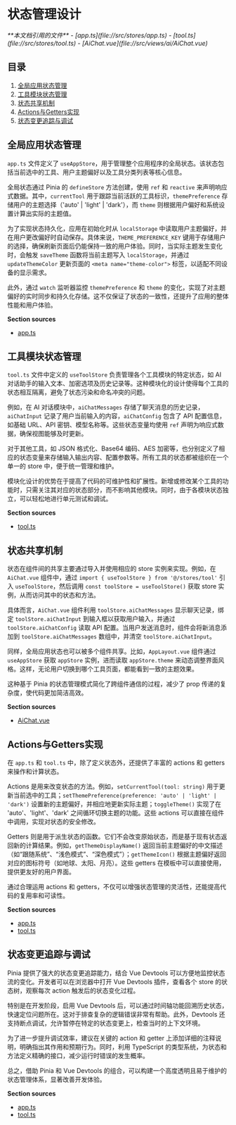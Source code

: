 # 状态管理设计

<cite>
**本文档引用的文件**
- [app.ts](file://src/stores/app.ts)
- [tool.ts](file://src/stores/tool.ts)
- [AiChat.vue](file://src/views/ai/AiChat.vue)
</cite>

## 目录
1. [全局应用状态管理](#全局应用状态管理)
2. [工具模块状态管理](#工具模块状态管理)
3. [状态共享机制](#状态共享机制)
4. [Actions与Getters实现](#actions与getters实现)
5. [状态变更追踪与调试](#状态变更追踪与调试)

## 全局应用状态管理

`app.ts` 文件定义了 `useAppStore`，用于管理整个应用程序的全局状态。该状态包括当前选中的工具、用户主题偏好以及工具分类列表等核心信息。

全局状态通过 Pinia 的 `defineStore` 方法创建，使用 `ref` 和 `reactive` 来声明响应式数据。其中，`currentTool` 用于跟踪当前活跃的工具标识，`themePreference` 存储用户的主题选择（'auto' | 'light' | 'dark'），而 `theme` 则根据用户偏好和系统设置计算出实际的主题值。

为了实现状态持久化，应用在初始化时从 `localStorage` 中读取用户主题偏好，并在用户更改偏好时自动保存。具体来说，`THEME_PREFERENCE_KEY` 键用于存储用户的选择，确保刷新页面后仍能保持一致的用户体验。同时，当实际主题发生变化时，会触发 `saveTheme` 函数将当前主题写入 `localStorage`，并通过 `updateThemeColor` 更新页面的 `<meta name="theme-color">` 标签，以适配不同设备的显示需求。

此外，通过 `watch` 监听器监控 `themePreference` 和 `theme` 的变化，实现了对主题偏好的实时同步和持久化存储。这不仅保证了状态的一致性，还提升了应用的整体性能和用户体验。

**Section sources**
- [app.ts](file://src/stores/app.ts#L0-L306)

## 工具模块状态管理

`tool.ts` 文件中定义的 `useToolStore` 负责管理各个工具模块的特定状态，如 AI 对话助手的输入文本、加密选项及历史记录等。这种模块化的设计使得每个工具的状态相互隔离，避免了状态污染和命名冲突的问题。

例如，在 AI 对话模块中，`aiChatMessages` 存储了聊天消息的历史记录，`aiChatInput` 记录了用户当前输入的内容，`aiChatConfig` 包含了 API 配置信息，如基础 URL、API 密钥、模型名称等。这些状态变量均使用 `ref` 声明为响应式数据，确保视图能够及时更新。

对于其他工具，如 JSON 格式化、Base64 编码、AES 加密等，也分别定义了相应的状态变量来存储输入输出内容、配置参数等。所有工具的状态都被组织在一个单一的 store 中，便于统一管理和维护。

模块化设计的优势在于提高了代码的可维护性和扩展性。新增或修改某个工具的功能时，只需关注其对应的状态部分，而不影响其他模块。同时，由于各模块状态独立，可以轻松地进行单元测试和调试。

**Section sources**
- [tool.ts](file://src/stores/tool.ts#L0-L368)

## 状态共享机制

状态在组件间的共享主要通过导入并使用相应的 store 实例来实现。例如，在 `AiChat.vue` 组件中，通过 `import { useToolStore } from '@/stores/tool'` 引入 `useToolStore`，然后调用 `const toolStore = useToolStore()` 获取 store 实例，从而访问其中的状态和方法。

具体而言，`AiChat.vue` 组件利用 `toolStore.aiChatMessages` 显示聊天记录，绑定 `toolStore.aiChatInput` 到输入框以获取用户输入，并通过 `toolStore.aiChatConfig` 读取 API 配置。当用户发送消息时，组件会将新消息添加到 `toolStore.aiChatMessages` 数组中，并清空 `toolStore.aiChatInput`。

同样，全局应用状态也可以被多个组件共享。比如，`AppLayout.vue` 组件通过 `useAppStore` 获取 `appStore` 实例，进而读取 `appStore.theme` 来动态调整界面风格。这样，无论用户切换到哪个工具页面，都能看到一致的主题效果。

这种基于 Pinia 的状态管理模式简化了跨组件通信的过程，减少了 prop 传递的复杂度，使代码更加简洁高效。

**Section sources**
- [AiChat.vue](file://src/views/ai/AiChat.vue#L0-L799)

## Actions与Getters实现

在 `app.ts` 和 `tool.ts` 中，除了定义状态外，还提供了丰富的 actions 和 getters 来操作和计算状态。

Actions 是用来改变状态的方法。例如，`setCurrentTool(tool: string)` 用于更新当前选中的工具；`setThemePreference(preference: 'auto' | 'light' | 'dark')` 设置新的主题偏好，并相应地更新实际主题；`toggleTheme()` 实现了在 'auto'、'light'、'dark' 之间循环切换主题的功能。这些 actions 可以直接在组件中调用，实现对状态的安全修改。

Getters 则是用于派生状态的函数。它们不会改变原始状态，而是基于现有状态返回新的计算结果。例如，`getThemeDisplayName()` 返回当前主题偏好的中文描述（如“跟随系统”、“浅色模式”、“深色模式”）；`getThemeIcon()` 根据主题偏好返回对应的图标符号（如地球、太阳、月亮）。这些 getters 在模板中可以直接使用，提供更友好的用户界面。

通过合理运用 actions 和 getters，不仅可以增强状态管理的灵活性，还能提高代码的复用率和可读性。

**Section sources**
- [app.ts](file://src/stores/app.ts#L210-L252)
- [tool.ts](file://src/stores/tool.ts#L350-L367)

## 状态变更追踪与调试

Pinia 提供了强大的状态变更追踪能力，结合 Vue Devtools 可以方便地监控状态流的变化。开发者可以在浏览器中打开 Vue Devtools 插件，查看各个 store 的状态树，观察每次 action 触发后的状态变化过程。

特别是在开发阶段，启用 Vue Devtools 后，可以通过时间轴功能回溯历史状态，快速定位问题所在。这对于排查复杂的逻辑错误非常有帮助。此外，Devtools 还支持断点调试，允许暂停在特定的状态变更上，检查当时的上下文环境。

为了进一步提升调试效率，建议在关键的 action 和 getter 上添加详细的注释说明，明确指出其作用和预期行为。同时，利用 TypeScript 的类型系统，为状态和方法定义精确的接口，减少运行时错误的发生概率。

总之，借助 Pinia 和 Vue Devtools 的组合，可以构建一个高度透明且易于维护的状态管理体系，显著改善开发体验。

**Section sources**
- [app.ts](file://src/stores/app.ts#L250-L305)
- [tool.ts](file://src/stores/tool.ts#L350-L367)